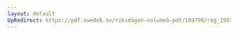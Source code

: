 ```yaml
---
layout: default
UpRedirect: https://pdf.swedeb.se/riksdagen-volumeG-pdf/199798/reg_199798/reg_199798_0294.pdf
---
```

